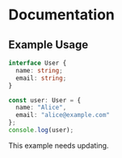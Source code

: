 # Documentation

## Example Usage

```typescript
interface User {
  name: string;
  email: string;
}

const user: User = {
  name: "Alice",
  email: "alice@example.com"
};
console.log(user);
```
This example needs updating.
